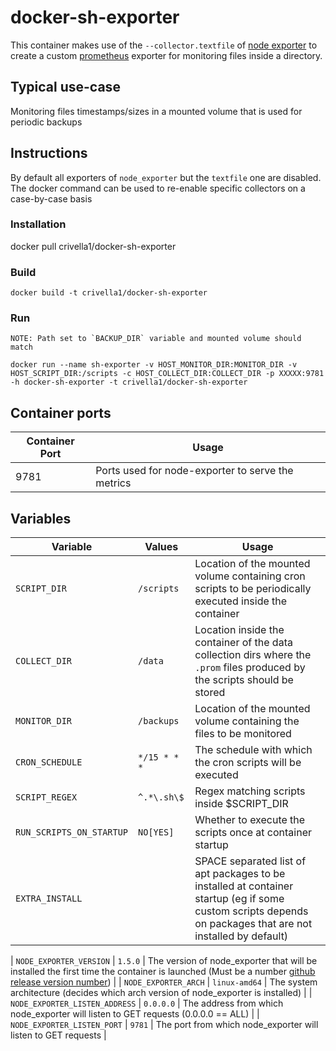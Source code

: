 # docker-sh-exporter

This container makes use of the `--collector.textfile` of [node exporter](https://github.com/prometheus/node_exporter) to create a custom [prometheus](https://prometheus.io/) exporter for monitoring files inside a directory.

## Typical use-case

Monitoring files timestamps/sizes in a mounted volume that is used for periodic backups

## Instructions

By default all exporters of `node_exporter` but the `textfile` one are disabled.
The docker command can be used to re-enable specific collectors on a case-by-case basis

### Installation

docker pull crivella1/docker-sh-exporter

### Build

    docker build -t crivella1/docker-sh-exporter 

### Run

    NOTE: Path set to `BACKUP_DIR` variable and mounted volume should match

    docker run --name sh-exporter -v HOST_MONITOR_DIR:MONITOR_DIR -v HOST_SCRIPT_DIR:/scripts -c HOST_COLLECT_DIR:COLLECT_DIR -p XXXXX:9781  -h docker-sh-exporter -t crivella1/docker-sh-exporter

## Container ports

| Container Port | Usage |
| --- | --- |
| 9781 | Ports used for node-exporter to serve the metrics |

## Variables

| Variable | Values | Usage |
| --- | --- | --- |
| `SCRIPT_DIR` | `/scripts` | Location of the mounted volume containing cron scripts to be periodically executed inside the container |
| `COLLECT_DIR`| `/data` | Location inside the container of the data collection dirs where the `.prom` files produced by the scripts should be stored |
| `MONITOR_DIR` | `/backups` | Location of the mounted volume containing the files to be monitored |
| `CRON_SCHEDULE` | `*/15 * * * ` | The schedule with which the cron scripts will be executed |
| `SCRIPT_REGEX` | `^.*\.sh\$` | Regex matching scripts inside $SCRIPT_DIR |
| `RUN_SCRIPTS_ON_STARTUP` | `NO[YES]` | Whether to execute the scripts once at container startup |
| `EXTRA_INSTALL` |  | SPACE separated list of apt packages to be installed at container startup (eg if some custom scripts depends on packages that are not installed by default) |

| `NODE_EXPORTER_VERSION` | `1.5.0` | The version of node_exporter that will be installed the first time the container is launched (Must be a number [github release version number](https://github.com/prometheus/node_exporter/releases)) |
| `NODE_EXPORTER_ARCH` | `linux-amd64` | The system architecture (decides which arch version of node_exporter is installed) |
| `NODE_EXPORTER_LISTEN_ADDRESS` | `0.0.0.0` | The address from which node_exporter will listen to GET requests (0.0.0.0 == ALL) |
| `NODE_EXPORTER_LISTEN_PORT` | `9781` | The port from which node_exporter will listen to GET requests |
